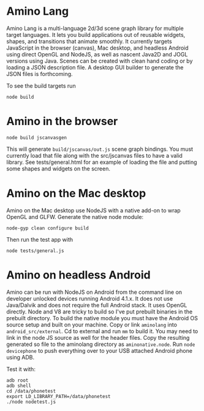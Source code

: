 Amino Lang
=========

Amino Lang is a multi-language 2d/3d scene graph library for multiple target
languages. It lets you build applications out of reusable widgets, shapes, and
transitions that animate smoothly. It currently targets JavaScript in the
browser (canvas), Mac desktop, and headless Android using direct OpenGL and
NodeJS, as well as nascent Java2D and JOGL versions using Java. Scenes can be
created with clean hand coding or by loading a JSON description file. A desktop
GUI builder to generate the JSON files is forthcoming.

To see the build targets run

```
node build
```

Amino in the browser
=====================

```
node build jscanvasgen
```

This will generate `build/jscanvas/out.js` scene graph bindings. You must
currently load that file along with the src/jscanvas files to have a valid
library. See tests/general.html for an example of loading the file and putting
some shapes and widgets on the screen.

Amino on the Mac desktop
========================

Amino on the Mac desktop use NodeJS with a native add-on to wrap OpenGL and GLFW. Generate the native node module:

```
node-gyp clean configure build
```

Then run the test app with

```
node tests/general.js
```


Amino on headless Android
=========================


Amino can be run with NodeJS on Android from the command line on developer
unlocked devices running Android 4.1.x. It does not use Java/Dalvik and does not
require the full Android stack. It uses OpenGL directly. Node and V8 are tricky
to build so I've put prebuilt binaries in the prebuilt directory. To build the
native module you must have the Android OS source setup and built on your
machine. Copy or link `aminolang` into `android_src/external`. Cd to external
and run `mm` to build it. You may need to link in the node JS source as well for
the header files. Copy the resulting generated so file to the aminolang
directory as `aminonative.node`. Run `node devicephone` to push everything over
to your USB attached Android phone using ADB.

Test it with:

```
adb root
adb shell
cd /data/phonetest 
export LD_LIBRARY_PATH=/data/phonetest
./node nodetest.js
```






